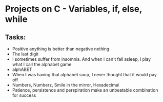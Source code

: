 # Projects on C - Variables, if, else, while
## Tasks:
*  Positive anything is better than negative nothing
* The last digit
* I sometimes suffer from insomnia. And when I can't fall asleep, I play what I call the alphabet game
* alphABET
* When I was having that alphabet soup, I never thought that it would pay off
* Numbers, Numberz, Smile in the mirror, Hexadecimal
* Patience, persistence and perspiration make an unbeatable combination for success
